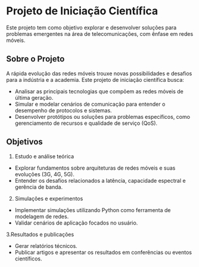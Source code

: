 # Projeto de Iniciação Científica

Este projeto tem como objetivo explorar e desenvolver soluções para problemas emergentes na área de telecomunicações, com ênfase em redes móveis.

## Sobre o Projeto

A rápida evolução das redes móveis trouxe novas possibilidades e desafios para a indústria e a academia. Este projeto de iniciação científica busca:

- Analisar as principais tecnologias que compõem as redes móveis de última geração.
- Simular e modelar cenários de comunicação para entender o desempenho de protocolos e sistemas.
- Desenvolver protótipos ou soluções para problemas específicos, como gerenciamento de recursos e qualidade de serviço (QoS).

## Objetivos

1. Estudo e análise teórica

- Explorar fundamentos sobre arquiteturas de redes móveis e suas evoluções (3G, 4G, 5G).
- Entender os desafios relacionados a latência, capacidade espectral e gerência de banda.

2. Simulações e experimentos

- Implementar simulações utilizando Python como ferramenta de modelagem de redes.
- Validar cenários de aplicação focados no usuário.

3.Resultados e publicações

- Gerar relatórios técnicos.
- Publicar artigos e apresentar os resultados em conferências ou eventos científicos.
